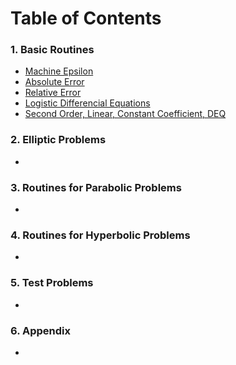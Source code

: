 # Table of Contents

### 1. Basic Routines
  - [Machine Epsilon](https://tannerwheeler.github.io/math5620/maceps)
  - [Absolute Error](https://tannerwheeler.github.io/math5620/errorAbs)
  - [Relative Error](https://tannerwheeler.github.io/math5620/errorRel)
  - [Logistic Differencial Equations](https://tannerwheeler.github.io/math5620/logistic_diff)
  - [Second Order, Linear, Constant Coefficient, DEQ](https://tannerwheeler.github.io/math5620/secondccoeff)
  
### 2. Elliptic Problems
  -
  
### 3. Routines for Parabolic Problems
  -
  
### 4. Routines for Hyperbolic Problems
  -
  
### 5. Test Problems
  -
  
### 6. Appendix
  -

